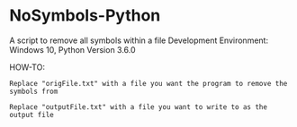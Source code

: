 # NoSymbols-Python
A script to remove all symbols within a file
Development Environment: Windows 10, Python Version 3.6.0

HOW-TO:

    Replace "origFile.txt" with a file you want the program to remove the symbols from

    Replace "outputFile.txt" with a file you want to write to as the output file
  
